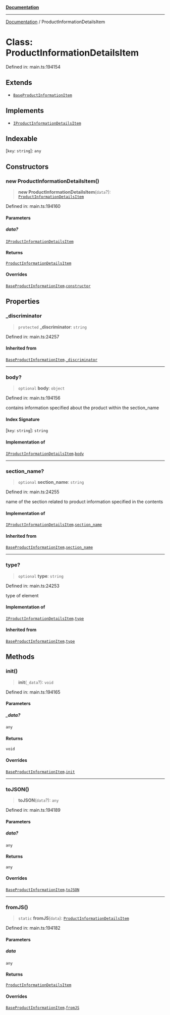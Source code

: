 [**Documentation**](../README.md)

***

[Documentation](../README.md) / ProductInformationDetailsItem

# Class: ProductInformationDetailsItem

Defined in: main.ts:194154

## Extends

- [`BaseProductInformationItem`](BaseProductInformationItem.md)

## Implements

- [`IProductInformationDetailsItem`](../interfaces/IProductInformationDetailsItem.md)

## Indexable

\[`key`: `string`\]: `any`

## Constructors

### new ProductInformationDetailsItem()

> **new ProductInformationDetailsItem**(`data`?): [`ProductInformationDetailsItem`](ProductInformationDetailsItem.md)

Defined in: main.ts:194160

#### Parameters

##### data?

[`IProductInformationDetailsItem`](../interfaces/IProductInformationDetailsItem.md)

#### Returns

[`ProductInformationDetailsItem`](ProductInformationDetailsItem.md)

#### Overrides

[`BaseProductInformationItem`](BaseProductInformationItem.md).[`constructor`](BaseProductInformationItem.md#constructors)

## Properties

### \_discriminator

> `protected` **\_discriminator**: `string`

Defined in: main.ts:24257

#### Inherited from

[`BaseProductInformationItem`](BaseProductInformationItem.md).[`_discriminator`](BaseProductInformationItem.md#_discriminator)

***

### body?

> `optional` **body**: `object`

Defined in: main.ts:194156

contains information specified about the product within the section_name

#### Index Signature

\[`key`: `string`\]: `string`

#### Implementation of

[`IProductInformationDetailsItem`](../interfaces/IProductInformationDetailsItem.md).[`body`](../interfaces/IProductInformationDetailsItem.md#body)

***

### section\_name?

> `optional` **section\_name**: `string`

Defined in: main.ts:24255

name of the section related to product information specified in the contents

#### Implementation of

[`IProductInformationDetailsItem`](../interfaces/IProductInformationDetailsItem.md).[`section_name`](../interfaces/IProductInformationDetailsItem.md#section_name)

#### Inherited from

[`BaseProductInformationItem`](BaseProductInformationItem.md).[`section_name`](BaseProductInformationItem.md#section_name)

***

### type?

> `optional` **type**: `string`

Defined in: main.ts:24253

type of element

#### Implementation of

[`IProductInformationDetailsItem`](../interfaces/IProductInformationDetailsItem.md).[`type`](../interfaces/IProductInformationDetailsItem.md#type)

#### Inherited from

[`BaseProductInformationItem`](BaseProductInformationItem.md).[`type`](BaseProductInformationItem.md#type)

## Methods

### init()

> **init**(`_data`?): `void`

Defined in: main.ts:194165

#### Parameters

##### \_data?

`any`

#### Returns

`void`

#### Overrides

[`BaseProductInformationItem`](BaseProductInformationItem.md).[`init`](BaseProductInformationItem.md#init)

***

### toJSON()

> **toJSON**(`data`?): `any`

Defined in: main.ts:194189

#### Parameters

##### data?

`any`

#### Returns

`any`

#### Overrides

[`BaseProductInformationItem`](BaseProductInformationItem.md).[`toJSON`](BaseProductInformationItem.md#tojson)

***

### fromJS()

> `static` **fromJS**(`data`): [`ProductInformationDetailsItem`](ProductInformationDetailsItem.md)

Defined in: main.ts:194182

#### Parameters

##### data

`any`

#### Returns

[`ProductInformationDetailsItem`](ProductInformationDetailsItem.md)

#### Overrides

[`BaseProductInformationItem`](BaseProductInformationItem.md).[`fromJS`](BaseProductInformationItem.md#fromjs)
